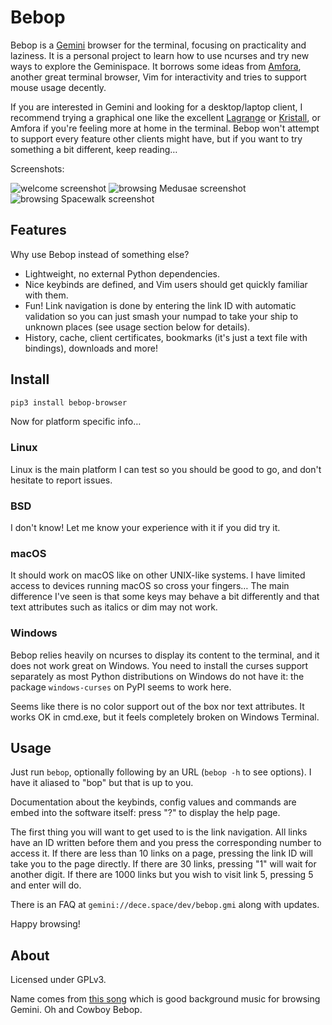 Bebop
=====

Bebop is a [Gemini][gemini] browser for the terminal, focusing on practicality
and laziness. It is a personal project to learn how to use ncurses and try new
ways to explore the Geminispace. It borrows some ideas from [Amfora][amfora],
another great terminal browser, Vim for interactivity and tries to support mouse
usage decently.

[gemini]: https://gemini.circumlunar.space/
[amfora]: https://github.com/makeworld-the-better-one/amfora

If you are interested in Gemini and looking for a desktop/laptop client, I
recommend trying a graphical one like the excellent [Lagrange][lagrange] or
[Kristall][kristall], or Amfora if you're feeling more at home in the terminal.
Bebop won't attempt to support every feature other clients might have, but if
you want to try something a bit different, keep reading…

[lagrange]: https://git.skyjake.fi/skyjake/lagrange
[kristall]: https://kristall.random-projects.net/

Screenshots:

![welcome screenshot](https://files.dece.space/img/bebop/bebop-welcome.png)
![browsing Medusae screenshot](https://files.dece.space/img/bebop/bebop-medusae.png)
![browsing Spacewalk screenshot](https://files.dece.space/img/bebop/bebop-spacewalk.png)



Features
--------

Why use Bebop instead of something else?

- Lightweight, no external Python dependencies.
- Nice keybinds are defined, and Vim users should get quickly familiar with
    them.
- Fun! Link navigation is done by entering the link ID with automatic
    validation so you can just smash your numpad to take your ship to unknown
    places (see usage section below for details).
- History, cache, client certificates, bookmarks (it's just a text file with
    bindings), downloads and more!



Install
-------

```bash
pip3 install bebop-browser
```

Now for platform specific info…

### Linux

Linux is the main platform I can test so you should be good to go, and don't
hesitate to report issues.

### BSD

I don't know! Let me know your experience with it if you did try it.

### macOS

It should work on macOS like on other UNIX-like systems. I have limited access
to devices running macOS so cross your fingers… The main difference I've seen is
that some keys may behave a bit differently and that text attributes such as
italics or dim may not work.

### Windows

Bebop relies heavily on ncurses to display its content to the terminal, and it
does not work great on Windows. You need to install the curses support
separately as most Python distributions on Windows do not have it: the package
`windows-curses` on PyPI seems to work here.

Seems like there is no color support out of the box nor text attributes. It
works OK in cmd.exe, but it feels completely broken on Windows Terminal.



Usage
-----

Just run `bebop`, optionally following by an URL (`bebop -h` to see options). I
have it aliased to "bop" but that is up to you.

Documentation about the keybinds, config values and commands are embed into the
software itself: press "?" to display the help page.

The first thing you will want to get used to is the link navigation. All links
have an ID written before them and you press the corresponding number to access
it. If there are less than 10 links on a page, pressing the link ID will take
you to the page directly. If there are 30 links, pressing "1" will wait for
another digit. If there are 1000 links but you wish to visit link 5, pressing 5
and enter will do.

There is an FAQ at `gemini://dece.space/dev/bebop.gmi` along with updates.

Happy browsing!



About
-----

Licensed under GPLv3.

Name comes from [this song][bop] which is good background music for browsing
Gemini. Oh and Cowboy Bebop.

[bop]: https://www.youtube.com/watch?v=tWyUYAmmtNg
